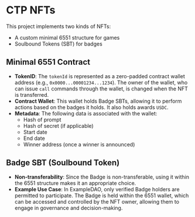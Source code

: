 # CTP NFTs

This project implements two kinds of NFTs:
- A custom minimal 6551 structure for games
- Soulbound Tokens (SBT) for badges

## Minimal 6551 Contract

- **TokenID**: The `tokenId` is represented as a zero-padded contract wallet address (e.g., `0x0000...00001234...1234`). The owner of the wallet, who can issue `call` commands through the wallet, is changed when the NFT is transferred.
- **Contract Wallet**: This wallet holds Badge SBTs, allowing it to perform actions based on the badges it holds. It also holds awards `USDC`.
- **Metadata**: The following data is associated with the wallet:
    - Hash of prompt
    - Hash of secret (if applicable)
    - Start date
    - End date
    - Winner address (once a winner is announced)

## Badge SBT (Soulbound Token)

- **Non-transferability**: Since the Badge is non-transferable, using it within the 6551 structure makes it an appropriate choice.
- **Example Use Case**: In ExampleDAO, only verified Badge holders are permitted to participate. The Badge is held within the 6551 wallet, which can be accessed and controlled by the NFT owner, allowing them to engage in governance and decision-making.
